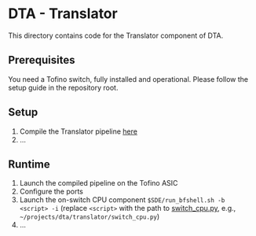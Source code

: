 # DTA - Translator
This directory contains code for the Translator component of DTA.

## Prerequisites
You need a Tofino switch, fully installed and operational.
Please follow the setup guide in the repository root.

## Setup
1. Compile the Translator pipeline [here](p4src/dta_translator.p4)
2. ...

## Runtime
1. Launch the compiled pipeline on the Tofino ASIC
2. Configure the ports
3. Launch the on-switch CPU component `$SDE/run_bfshell.sh -b <script> -i` (replace `<script>` with the path to [switch_cpu.py](switch_cpu.py), e.g., `~/projects/dta/translator/switch_cpu.py`)
4. ...
